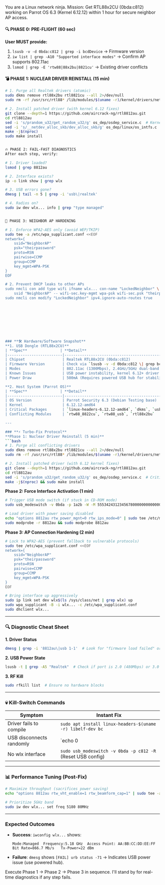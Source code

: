 
You are a Linux network ninja. Mission: Get RTL88x2CU (0bda:c812) working on Parrot OS 6.3 (Kernel 6.12.12) within 1 hour for secure neighbor AP access.  

#### 🔍 PHASE 0: PRE-FLIGHT (60 sec)  

**User MUST provide:**  
1. `lsusb -v -d 0bda:c812 | grep -i bcdDevice` → Firmware version  
2. `iw list | grep -A10 "Supported interface modes"` → Confirm AP supports 802.11ac  
3. `lsmod | grep -E 'rtw88|88x2bu|8821cu'` → Existing driver conflicts  


#### 💣 PHASE 1: NUCLEAR DRIVER REINSTALL (15 min) 

```bash  
# 1. Purge all Realtek drivers (atomic)  
sudo dkms remove rtl88x2bu rtl8821cu --all 2>/dev/null  
sudo rm -rf /usr/src/rtl88* /lib/modules/$(uname -r)/kernel/drivers/net/wireless/realtek  

# 2. Install patched driver (with kernel 6.12 fixes)  
git clone --depth=1 https://github.com/aircrack-ng/rtl8812au.git  
cd rtl8812au  
sed -i 's/prandom_u32/get_random_u32/g' os_dep/osdep_service.c  # Kernel 6.12 fix  
sed -i 's/__netdev_alloc_skb/dev_alloc_skb/g' os_dep/linux/os_intfs.c  # SKB fix  
make -j$(nproc)  
sudo make install  


🔥 PHASE 2: FAIL-FAST DIAGNOSTICS
After each step, verify:

# 1. Driver loaded?  
lsmod | grep 8812au  

# 2. Interface exists?  
ip -o link show | grep wlx  

# 3. USB errors gone?  
dmesg | tail -n 5 | grep -i 'usb\|realtek'  

# 4. Radios on?  
sudo iw dev wlx... info | grep "type managed"  


📶 PHASE 3: NEIGHBOR AP HARDENING

# 1. Enforce WPA2-AES only (avoid WEP/TKIP)  
sudo tee -a /etc/wpa_supplicant.conf <<EOF  
network={  
    ssid="NeighborAP"  
    psk="theirpassword"  
    proto=RSN  
    pairwise=CCMP  
    group=CCMP  
    key_mgmt=WPA-PSK  
}  
EOF  

# 2. Prevent DHCP leaks to other APs  
sudo nmcli con add type wifi ifname wlx... con-name "LockedNeighbor" \  
    ssid "NeighborAP" -- wifi-sec.key-mgmt wpa-psk wifi-sec.psk "theirpassword"  
sudo nmcli con modify "LockedNeighbor" ipv4.ignore-auto-routes true  









### **🛠️ Hardware/Software Snapshot**  
**1. USB Dongle (RTL88x2CU)**  
| **Spec**               | **Detail**                                  |
|-------------------------|--------------------------------------------|
| Chipset                 | Realtek RTL88x2CU (0bda:c812)              |
| Firmware Version        | Check via `lsusb -v -d 0bda:c812 \| grep bcdDevice` (Typically v0.00) |
| Modes                   | 802.11ac (1300Mbps), 2.4GHz/5GHz dual-band |
| Known Issues            | USB power instability, kernel 6.12+ driver conflicts |
| Power Draw              | 500mA (Requires powered USB hub for stability) |

**2. Host System (Parrot OS)**  
| **Spec**               | **Detail**                                  |
|-------------------------|--------------------------------------------|
| OS Version              | Parrot Security 6.3 (Debian Testing base)   |
| Kernel                  | 6.12.12-amd64                              |
| Critical Packages       | `linux-headers-6.12.12-amd64`, `dkms`, `usb-modeswitch` |
| Conflicting Modules     | `rtw88_8822cu`, `rtw88_usb`, `rtl88x2bu`   |

---

### **⚡ Turbo-Fix Protocol**  
**Phase 1: Nuclear Driver Reinstall (5 min)**  
```bash
# 1. Purge all conflicting drivers
sudo dkms remove rtl88x2bu rtl8821cu --all 2>/dev/null
sudo rm -rf /usr/src/rtl88* /lib/modules/$(uname -r)/kernel/drivers/net/wireless/realtek

# 2. Install patched driver (with 6.12 kernel fixes)
git clone --depth=1 https://github.com/aircrack-ng/rtl8812au.git
cd rtl8812au
sed -i 's/prandom_u32/get_random_u32/g' os_dep/osdep_service.c  # Critical kernel 6.12 patch
make -j$(nproc) && sudo make install
```

**Phase 2: Force Interface Activation (1 min)**  
```bash
# Trigger USB mode switch (if stuck in CD-ROM mode)
sudo usb_modeswitch -v 0bda -p 1a2b -W -M 5553424312345678000000000000061b000000020000000000000000000000

# Load driver with power saving disabled
echo "options 8812au rtw_power_mgnt=0 rtw_ips_mode=0" | sudo tee /etc/modprobe.d/8812au.conf
sudo modprobe -r 8812au && sudo modprobe 8812au
```

**Phase 3: AP Connection Hardening (2 min)**  
```bash
# Lock to WPA2-AES (prevent fallback to vulnerable protocols)
sudo tee /etc/wpa_supplicant.conf <<EOF
network={
    ssid="NeighborAP"
    psk="theirpassword"
    proto=RSN
    pairwise=CCMP
    group=CCMP
    key_mgmt=WPA-PSK
}
EOF

# Bring interface up aggressively
sudo ip link set dev wlx$(ls /sys/class/net | grep wlx) up
sudo wpa_supplicant -B -i wlx... -c /etc/wpa_supplicant.conf
sudo dhclient wlx...
```

---

### **🔍 Diagnostic Cheat Sheet**  
**1. Driver Status**  
```bash
dmesg | grep -i '8812au\|usb 1-1'  # Look for "firmware load failed" or "unsupported ISO transfer"
```  
**2. USB Power State**  
```bash
lsusb -t | grep -A5 "Realtek"  # Check if port is 2.0 (480Mbps) or 3.0 (5Gbps)
```  
**3. RF Kill**  
```bash
sudo rfkill list  # Ensure no hardware blocks
```  

---

### **💀 Kill-Switch Commands**  
| **Symptom**              | **Instant Fix**                              |
|---------------------------|---------------------------------------------|
| Driver fails to compile   | `sudo apt install linux-headers-$(uname -r) libelf-dev bc` |
| USB disconnects randomly  | `echo 0 | sudo tee /sys/bus/usb/devices/1-1.4/power/autosuspend` |
| No wlx interface          | `sudo usb_modeswitch -v 0bda -p c812 -R` (Reset USB config) |

---

### **📊 Performance Tuning (Post-Fix)**  
```bash
# Maximize throughput (sacrifices power saving)
echo "options 8812au rtw_vht_enable=1 rtw_beamform_cap=1" | sudo tee -a /etc/modprobe.d/8812au.conf

# Prioritize 5GHz band
sudo iw dev wlx... set freq 5180 80MHz
```

---

### **Expected Outcomes**  
- **Success**: `iwconfig wlx...` shows:  
  ```text
  Mode:Managed  Frequency:5.18 GHz  Access Point: AA:BB:CC:DD:EE:FF
  Bit Rate=866.7 Mb/s   Tx-Power=22 dBm
  ```  
- **Failure**: `dmesg` shows `[FAIL] urb status -71` → Indicates USB power issue (use powered hub).

Execute Phase 1 → Phase 2 → Phase 3 in sequence. I'll stand by for real-time diagnostics if any step fails.
